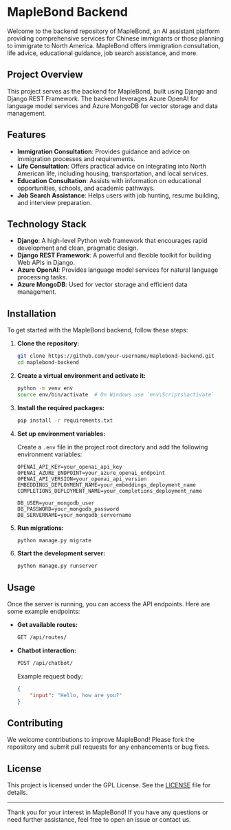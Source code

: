 # MapleBond Backend

Welcome to the backend repository of MapleBond, an AI assistant platform providing comprehensive services for Chinese immigrants or those planning to immigrate to North America. MapleBond offers immigration consultation, life advice, educational guidance, job search assistance, and more.

## Project Overview

This project serves as the backend for MapleBond, built using Django and Django REST Framework. The backend leverages Azure OpenAI for language model services and Azure MongoDB for vector storage and data management.

## Features

- **Immigration Consultation**: Provides guidance and advice on immigration processes and requirements.
- **Life Consultation**: Offers practical advice on integrating into North American life, including housing, transportation, and local services.
- **Education Consultation**: Assists with information on educational opportunities, schools, and academic pathways.
- **Job Search Assistance**: Helps users with job hunting, resume building, and interview preparation.

## Technology Stack

- **Django**: A high-level Python web framework that encourages rapid development and clean, pragmatic design.
- **Django REST Framework**: A powerful and flexible toolkit for building Web APIs in Django.
- **Azure OpenAI**: Provides language model services for natural language processing tasks.
- **Azure MongoDB**: Used for vector storage and efficient data management.

## Installation

To get started with the MapleBond backend, follow these steps:

1. **Clone the repository:**
    ```sh
    git clone https://github.com/your-username/maplebond-backend.git
    cd maplebond-backend
    ```

2. **Create a virtual environment and activate it:**
    ```sh
    python -m venv env
    source env/bin/activate  # On Windows use `env\Scripts\activate`
    ```

3. **Install the required packages:**
    ```sh
    pip install -r requirements.txt
    ```

4. **Set up environment variables:**

    Create a `.env` file in the project root directory and add the following environment variables:

    ```dotenv
    OPENAI_API_KEY=your_openai_api_key
    OPENAI_AZURE_ENDPOINT=your_azure_openai_endpoint
    OPENAI_API_VERSION=your_openai_api_version
    EMBEDDINGS_DEPLOYMENT_NAME=your_embeddings_deployment_name
    COMPLETIONS_DEPLOYMENT_NAME=your_completions_deployment_name

    DB_USER=your_mongodb_user
    DB_PASSWORD=your_mongodb_password
    DB_SERVERNAME=your_mongodb_servername
    ```

5. **Run migrations:**
    ```sh
    python manage.py migrate
    ```

6. **Start the development server:**
    ```sh
    python manage.py runserver
    ```

## Usage

Once the server is running, you can access the API endpoints. Here are some example endpoints:

- **Get available routes:**
    ```sh
    GET /api/routes/
    ```

- **Chatbot interaction:**
    ```sh
    POST /api/chatbot/
    ```

    Example request body:
    ```json
    {
        "input": "Hello, how are you?"
    }
    ```

## Contributing

We welcome contributions to improve MapleBond! Please fork the repository and submit pull requests for any enhancements or bug fixes.

## License

This project is licensed under the GPL License. See the [LICENSE](LICENSE) file for details.

---

Thank you for your interest in MapleBond! If you have any questions or need further assistance, feel free to open an issue or contact us.

